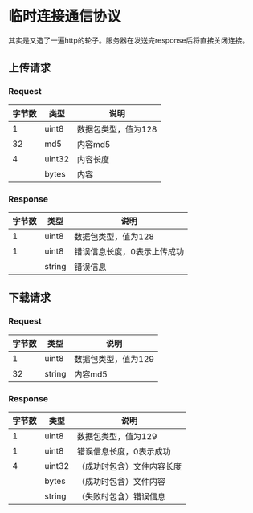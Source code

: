 # 临时连接通信协议

其实是又造了一遍http的轮子。服务器在发送完response后将直接关闭连接。

## 上传请求

### Request

| 字节数 | 类型   | 说明                |
| ------ | ------ | ------------------- |
| 1      | uint8  | 数据包类型，值为128 |
| 32     | md5    | 内容md5             |
| 4      | uint32 | 内容长度            |
|        | bytes  | 内容                |

### Response

| 字节数 | 类型   | 说明                        |
| ------ | ------ | --------------------------- |
| 1      | uint8  | 数据包类型，值为128         |
| 1      | uint8  | 错误信息长度，0表示上传成功 |
|        | string | 错误信息                    |

## 下载请求

### Request

| 字节数 | 类型   | 说明                |
| ------ | ------ | ------------------- |
| 1      | uint8  | 数据包类型，值为129 |
| 32     | string | 内容md5             |

### Response

| 字节数 | 类型   | 说明                       |
| ------ | ------ | -------------------------- |
| 1      | uint8  | 数据包类型，值为129        |
| 1      | uint8  | 错误信息长度，0表示成功    |
| 4      | uint32 | （成功时包含）文件内容长度 |
|        | bytes  | （成功时包含）文件内容     |
|        | string | （失败时包含）错误信息     |